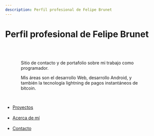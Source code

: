 ```yaml
---
description: Perfil profesional de Felipe Brunet
---
```


<h1>Perfil profesional de Felipe Brunet</h1>
<br>
<br>
<p style="margin-right: 10%; margin-left: 10%;">
Sitio de contacto y de portafolio sobre mi trabajo como programador.</p>
<p style="margin-right: 10%; margin-left: 10%;">
Mis áreas son el desarrollo Web, desarrollo Android, y también la tecnología lightning de pagos instantáneos de bitcoin.
</p>
<br>


<ul>
<li><a href="/blog.html">Proyectos<br/><br/></a></li>
<li><a href="/staff.html">Acerca de mí<br/><br/></a></li>
<li><a href="/contact.html">Contacto<br/><br/></a></li>
</ul>